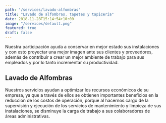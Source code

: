 ```yaml
---
path: '/services/lavado-alfombras'
title: "Lavado de alfombras, tapetes y tapicería"
date: 2018-11-28T15:14:54+10:00
image: "/services/default.png"
featured: true
draft: false
---
```


Nuestra participación ayuda a conservar en mejor estado sus instalaciones y con esto proyectar una mejor imagen ante sus clientes y proveedores, además de contribuir a crear un mejor ambiente de trabajo para  sus empleados y por lo tanto incrementar su productividad.

## Lavado de Alfombras 
Nuestros servicios ayudan a optimizar los recursos económicos  de su empresa, ya que a través de ellos se obtienen importantes beneficios en la reducción de los costos de operación, porque  al hacernos cargo de la supervisión y ejecución de los servicios de mantenimiento y limpieza de sus instalaciones, se disminuye la carga de trabajo a sus colaboradores de áreas administrativas.
